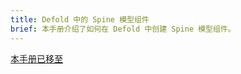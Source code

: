 ```yaml
---
title: Defold 中的 Spine 模型组件
brief: 本手册介绍了如何在 Defold 中创建 Spine 模型组件。
---
```


[本手册已移至](/extension-spine)